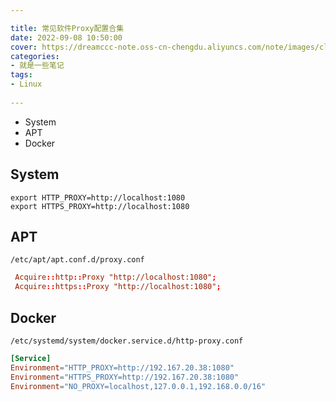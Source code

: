 ```yaml
---

title: 常见软件Proxy配置合集
date: 2022-09-08 10:50:00
cover: https://dreamccc-note.oss-cn-chengdu.aliyuncs.com/note/images/clash.png?x-oss-process=style/blog_title
categories:
- 就是一些笔记
tags:
- Linux
  
---
```


 - System
 - APT
 - Docker

<!--more-->

## System
```
export HTTP_PROXY=http://localhost:1080
export HTTPS_PROXY=http://localhost:1080
```

## APT
`/etc/apt/apt.conf.d/proxy.conf`
```conf
 Acquire::http::Proxy "http://localhost:1080";
 Acquire::https::Proxy "http://localhost:1080";
```

## Docker
`/etc/systemd/system/docker.service.d/http-proxy.conf`
```conf
[Service]
Environment="HTTP_PROXY=http://192.167.20.38:1080"
Environment="HTTPS_PROXY=http://192.167.20.38:1080"
Environment="NO_PROXY=localhost,127.0.0.1,192.168.0.0/16"
```